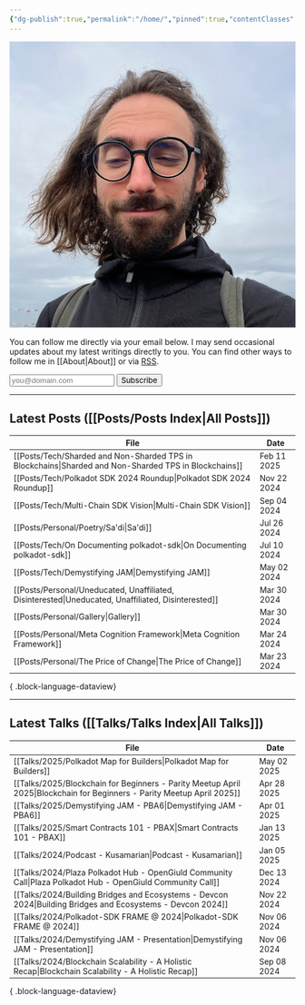 ```yaml
---
{"dg-publish":true,"permalink":"/home/","pinned":true,"contentClasses":"homepage","tags":["gardenEntry"],"created":"2024-03-24T10:35:09.000+00:00","updated":"2025-02-22T18:35:14.020+00:00"}
---
```


![Screenshot 2023-11-01 at 21.21.06.jpeg|300](/img/user/resources/Screenshot%202023-11-01%20at%2021.21.06.jpeg)

You can follow me directly via your email below. I may send occasional updates about my latest writings directly to you. You can find other ways to follow me in [[About\|About]] or via [RSS](./feed.xml).
<form
  action="https://buttondown.com/api/emails/embed-subscribe/kianenigma"
  method="post"
  target="popupwindow"
  onsubmit="window.open('https://buttondown.com/kianenigma', 'popupwindow')"
  class="embeddable-buttondown-form"
>
  <input type="email" name="email" id="bd-email", placeholder="you@domain.com" />
  <input type="submit" value="Subscribe" style="font-family: inherit;  height: var(--input-height);" />
</form>

---
## Latest Posts ([[Posts/Posts Index\|All Posts]])
| File                                                                                                     | Date        |
| -------------------------------------------------------------------------------------------------------- | ----------- |
| [[Posts/Tech/Sharded and Non-Sharded TPS in Blockchains\|Sharded and Non-Sharded TPS in Blockchains]] | Feb 11 2025 |
| [[Posts/Tech/Polkadot SDK 2024 Roundup\|Polkadot SDK 2024 Roundup]]                                   | Nov 22 2024 |
| [[Posts/Tech/Multi-Chain SDK Vision\|Multi-Chain SDK Vision]]                                         | Sep 04 2024 |
| [[Posts/Personal/Poetry/Sa'di\|Sa'di]]                                                                | Jul 26 2024 |
| [[Posts/Tech/On Documenting polkadot-sdk\|On Documenting polkadot-sdk]]                               | Jul 10 2024 |
| [[Posts/Tech/Demystifying JAM\|Demystifying JAM]]                                                     | May 02 2024 |
| [[Posts/Personal/Uneducated, Unaffiliated, Disinterested\|Uneducated, Unaffiliated, Disinterested]]   | Mar 30 2024 |
| [[Posts/Personal/Gallery\|Gallery]]                                                                   | Mar 30 2024 |
| [[Posts/Personal/Meta Cognition Framework\|Meta Cognition Framework]]                                 | Mar 24 2024 |
| [[Posts/Personal/The Price of Change\|The Price of Change]]                                           | Mar 23 2024 |

{ .block-language-dataview}

---
## Latest Talks ([[Talks/Talks Index\|All Talks]])
| File                                                                                                                       | Date        |
| -------------------------------------------------------------------------------------------------------------------------- | ----------- |
| [[Talks/2025/Polkadot Map for Builders\|Polkadot Map for Builders]]                                                     | May 02 2025 |
| [[Talks/2025/Blockchain for Beginners - Parity Meetup April 2025\|Blockchain for Beginners - Parity Meetup April 2025]] | Apr 28 2025 |
| [[Talks/2025/Demystifying JAM - PBA6\|Demystifying JAM - PBA6]]                                                         | Apr 01 2025 |
| [[Talks/2025/Smart Contracts 101 - PBAX\|Smart Contracts 101 - PBAX]]                                                   | Jan 13 2025 |
| [[Talks/2024/Podcast - Kusamarian\|Podcast - Kusamarian]]                                                               | Jan 05 2025 |
| [[Talks/2024/Plaza Polkadot Hub - OpenGiuld Community Call\|Plaza Polkadot Hub - OpenGiuld Community Call]]             | Dec 13 2024 |
| [[Talks/2024/Building Bridges and Ecosystems - Devcon 2024\|Building Bridges and Ecosystems - Devcon 2024]]             | Nov 22 2024 |
| [[Talks/2024/Polkadot-SDK FRAME @ 2024\|Polkadot-SDK FRAME @ 2024]]                                                     | Nov 06 2024 |
| [[Talks/2024/Demystifying JAM - Presentation\|Demystifying JAM - Presentation]]                                         | Nov 06 2024 |
| [[Talks/2024/Blockchain Scalability - A Holistic Recap\|Blockchain Scalability - A Holistic Recap]]                     | Sep 08 2024 |

{ .block-language-dataview}
